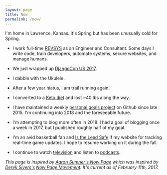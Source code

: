 ```yaml
---
layout: page
title: Now
permalink: /now/
---
```


I'm home in Lawrence, Kansas. It's Spring but has been unusually cold for Spring. 

- I work full-time [REVSYS][] as an Engineer and Consultant. Some days I write code, train developers, automate systems, secure websites, and manage humans.

- We just wrapped up [DjangoCon US 2017][].

- I dabble with the Ukulele.

- After a few year hiatus, I am trail running again.

- I converted to a [Keto diet][] and lost ~40 lbs along the way.

- I have maintained a weekly [personal goals project][] on Github since late 2015. I'm continuing into 2018 and the foreseeable future. 

- I'm attempting to blog more often in 2018. I had a goal of blogging once a week in 2017, but I published roughly half of my goal. 

- I'm an avid basketball fan and [Is the Lead Safe][] if my website for tracking real-time game updates. I hope to resume working on it during the fall.

- I continue to watch [television][] and listen to [podcasts][].

*This page is inspired by [Aaron Sumner's Now Page][] which was inspired by [Derek Sivers's][Derek Sivers] [Now Page Movement][]. It's current as of February 11th, 2017.*

[Aaron Sumner's Now Page]: http://aaronsumner.com/pages/now.html
[Derek Sivers]: https://sivers.org/now
[DjangoCon US 2017]: https://2017.djangocon.us/
[Is the Lead Safe]: http://www.istheleadsafe.com/
[Keto diet]: https://www.reddit.com/r/keto/wiki/keto_in_a_nutshell
[Now Page Movement]: http://nownownow.com/about
[personal goals project]: https://github.com/jefftriplett/personal-goals
[podcasts]: https://github.com/jefftriplett/personal-goals/blob/master/content-list/podcasts.md
[RevSys]: https://www.revsys.com/
[television]: https://github.com/jefftriplett/personal-goals/blob/master/content-list/television.md
